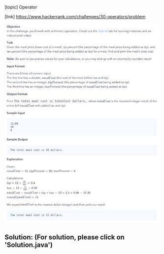 [topic]
Operator

[link]
https://www.hackerrank.com/challenges/30-operators/problem



![Alt text](../../../../../../resources/thirty.days.of.code/question-2.png?raw=true "Title")

## Solution: (For solution, please click on 'Solution.java')

